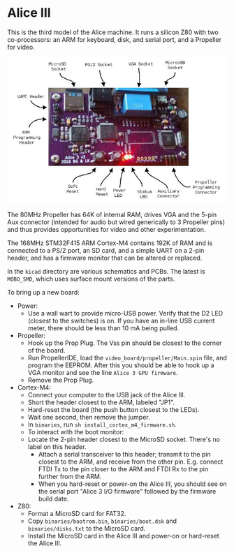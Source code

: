 
# Alice III

This is the third model of the Alice machine. It runs a silicon Z80 with
two co-processors: an ARM for keyboard, disk, and serial port, and a Propeller for video.

![The Alice III](alice_iii.jpg)

The 80MHz Propeller has 64K of internal RAM, drives VGA and the 5-pin Aux connector (intended for audio but wired generically to 3 Propeller pins) and thus provides opportunities for video and other experimentation. 

The 168MHz STM32F415 ARM Cortex-M4 contains 192K of RAM and is connected to a PS/2 port, an SD card, and a simple UART on a 2-pin header, and has a firmware monitor that can be altered or replaced.

In the `kicad` directory are various schematics and PCBs. The latest is
`MOBO_SMD`, which uses surface mount versions of the parts.

To bring up a new board:

* Power:
    * Use a wall wart to provide micro-USB power. Verify that the D2 LED
      (closest to the switches) is on.  If you have an in-line USB
      current meter, there should be less than 10 mA being pulled.
* Propeller:
    * Hook up the Prop Plug. The Vss pin should be closest to the corner of
      the board.
    * Run PropellerIDE, load the `video_board/propeller/Main.spin` file,
      and program the EEPROM. After this you should be able to hook up a VGA
      monitor and see the line `Alice 3 GPU firmware`.
    * Remove the Prop Plug.
* Cortex-M4:
    * Connect your computer to the USB jack of the Alice III.
    * Short the header closest to the ARM, labeled "JP1".
    * Hard-reset the board (the push button closest to the LEDs).
    * Wait one second, then remove the jumper.
    * In `binaries`, run `sh install_cortex_m4_firmware.sh`.
    * To interact with the boot monitor:
	* Locate the 2-pin header closest to the MicroSD socket.
	  There's no label on this header.
        * Attach a serial transceiver to this header; transmit to the pin
	  closest to the ARM, and receive from the other pin.
	  E.g. connect FTDI Tx to the pin closer to the ARM and
	  FTDI Rx to the pin further from the ARM.
        * When you hard-reset or power-on the Alice III, you should see
	  on the serial port "Alice 3 I/O firmware" followed by the
	  firmware build date.
* Z80:
    * Format a MicroSD card for FAT32.
    * Copy `binaries/bootrom.bin`, `binaries/boot.dsk` and `binaries/disks.txt` to the MicroSD card.
    * Install the MicroSD card in the Alice III and power-on or hard-reset the Alice III.

